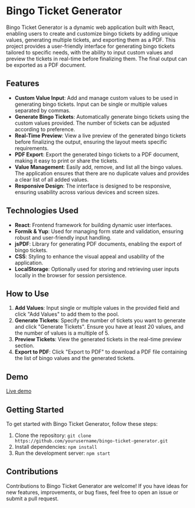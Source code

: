 # Bingo Ticket Generator

Bingo Ticket Generator is a dynamic web application built with React, enabling users to create and customize bingo tickets by adding unique values, generating multiple tickets, and exporting them as a PDF. This project provides a user-friendly interface for generating bingo tickets tailored to specific needs, with the ability to input custom values and preview the tickets in real-time before finalizing them. The final output can be exported as a PDF document.

## Features

- **Custom Value Input**: Add and manage custom values to be used in generating bingo tickets. Input can be single or multiple values separated by commas.
- **Generate Bingo Tickets**: Automatically generate bingo tickets using the custom values provided. The number of tickets can be adjusted according to preference.
- **Real-Time Preview**: View a live preview of the generated bingo tickets before finalizing the output, ensuring the layout meets specific requirements.
- **PDF Export**: Export the generated bingo tickets to a PDF document, making it easy to print or share the tickets.
- **Value Management**: Easily add, remove, and list all the bingo values. The application ensures that there are no duplicate values and provides a clear list of all added values.
- **Responsive Design**: The interface is designed to be responsive, ensuring usability across various devices and screen sizes.

## Technologies Used

- **React**: Frontend framework for building dynamic user interfaces.
- **Formik & Yup**: Used for managing form state and validation, ensuring robust and user-friendly input handling.
- **jsPDF**: Library for generating PDF documents, enabling the export of bingo tickets.
- **CSS**: Styling to enhance the visual appeal and usability of the application.
- **LocalStorage**: Optionally used for storing and retrieving user inputs locally in the browser for session persistence.

## How to Use

1. **Add Values**: Input single or multiple values in the provided field and click "Add Values" to add them to the pool.
2. **Generate Tickets**: Specify the number of tickets you want to generate and click "Generate Tickets". Ensure you have at least 20 values, and the number of values is a multiple of 5.
3. **Preview Tickets**: View the generated tickets in the real-time preview section.
4. **Export to PDF**: Click "Export to PDF" to download a PDF file containing the list of bingo values and the generated tickets.

## Demo

[Live demo](https://www.bingo-tickets.netlify.app) 

## Getting Started

To get started with Bingo Ticket Generator, follow these steps:

1. Clone the repository: `git clone https://github.com/yourusername/bingo-ticket-generator.git`
2. Install dependencies: `npm install`
3. Run the development server: `npm start`

## Contributions

Contributions to Bingo Ticket Generator are welcome! If you have ideas for new features, improvements, or bug fixes, feel free to open an issue or submit a pull request.
